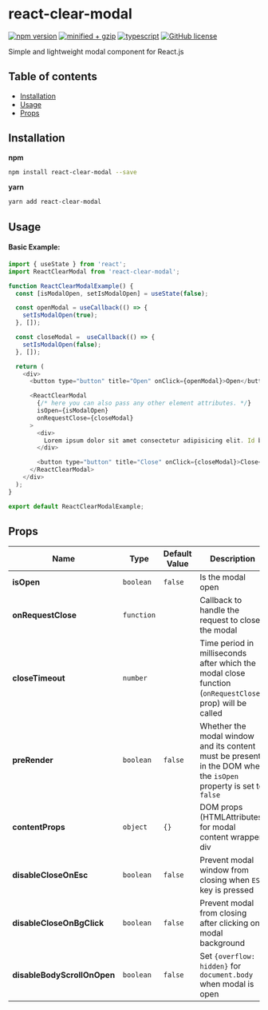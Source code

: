 # react-clear-modal

[![npm version](https://img.shields.io/npm/v/react-clear-modal)](https://www.npmjs.com/package/react-clear-modal)
[![minified + gzip](https://img.shields.io/bundlephobia/minzip/react-clear-modal/latest)](https://bundlephobia.com/package/react-clear-modal)
[![typescript](https://badgen.net/npm/types/react-clear-modal)](https://unpkg.com/react-clear-modal/dist/index.d.ts)
[![GitHub license](https://img.shields.io/badge/license-MIT-blue.svg)](https://github.com/vadymshymko/react-clear-modal/blob/master/LICENSE)

Simple and lightweight modal component for React.js

## Table of contents

- [Installation](#installation)
- [Usage](#usage)
- [Props](#props)

## Installation

**npm**

```bash
npm install react-clear-modal --save
```

**yarn**

```bash
yarn add react-clear-modal
```

## Usage

#### Basic Example:

```js
import { useState } from 'react';
import ReactClearModal from 'react-clear-modal';

function ReactClearModalExample() {
  const [isModalOpen, setIsModalOpen] = useState(false);

  const openModal = useCallback(() => {
    setIsModalOpen(true);
  }, []);

  const closeModal =  useCallback(() => {
    setIsModalOpen(false);
  }, []);

  return (
    <div>
      <button type="button" title="Open" onClick={openModal}>Open</button>

      <ReactClearModal
        {/* here you can also pass any other element attributes. */}
        isOpen={isModalOpen}
        onRequestClose={closeModal}
      >
        <div>
          Lorem ipsum dolor sit amet consectetur adipisicing elit. Id beatae quia, neque modi libero quidem ipsum architecto, incidunt molestias culpa, totam accusantium reprehenderit animi voluptas magni alias error commodi ut.
        </div>

        <button type="button" title="Close" onClick={closeModal}>Close</button>
      </ReactClearModal>
    </div>
  );
}

export default ReactClearModalExample;
```

## Props

| Name                        | Type       | Default Value | Description                                                                                                      |
| --------------------------- | ---------- | ------------- | ---------------------------------------------------------------------------------------------------------------- |
| **isOpen**                  | `boolean`  | `false`       | Is the modal open                                                                                                |
| **onRequestClose**          | `function` |               | Callback to handle the request to close the modal                                                                |
| **closeTimeout**            | `number`   |               | Time period in milliseconds after which the modal close function (`onRequestClose` prop) will be called          |
| **preRender**               | `boolean`  | `false`       | Whether the modal window and its content must be present in the DOM when the `isOpen` property is set to `false` |
| **contentProps**            | `object`   | `{}`          | DOM props (HTMLAttributes) for modal content wrapper div                                                         |
| **disableCloseOnEsc**       | `boolean`  | `false`       | Prevent modal window from closing when `ESC` key is pressed                                                      |
| **disableCloseOnBgClick**   | `boolean`  | `false`       | Prevent modal from closing after clicking on modal background                                                    |
| **disableBodyScrollOnOpen** | `boolean`  | `false`       | Set `{overflow: hidden}` for `document.body` when modal is open                                                  |
